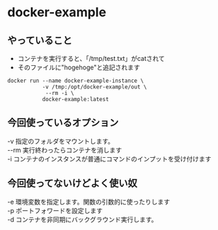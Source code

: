 # docker-example

## やっていること

  - コンテナを実行すると、「/tmp/test.txt」がcatされて
  - そのファイルに"hogehoge"と追記されます

```
docker run --name docker-example-instance \
           -v /tmp:/opt/docker-example/out \
            --rm -i \
           docker-example:latest
```

## 今回使っているオプション
-v 	指定のフォルダをマウントします。  
--rm 	実行終わったらコンテナを消します  
-i	コンテナのインスタンスが普通にコマンドのインプットを受け付けます  

## 今回使ってないけどよく使い奴  
-e	環境変数を指定します。関数の引数的に使ったりします  
-p	ポートフォワードを設定します　  
-d	コンテナを非同期にバックグラウンド実行します。　  


